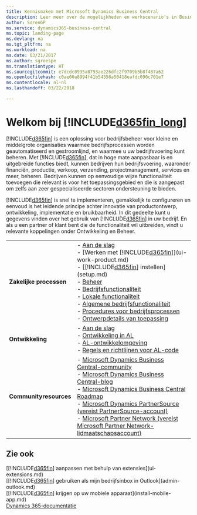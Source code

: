 ```yaml
---
title: Kennismaken met Microsoft Dynamics Business Central
description: Leer meer over de mogelijkheden en werkscenario's in Business Central, een beheeroplossing voor kleine en middelgrote organisaties.
author: SorenGP
ms.service: dynamics365-business-central
ms.topic: landing-page
ms.devlang: na
ms.tgt_pltfrm: na
ms.workload: na
ms.date: 03/21/2017
ms.author: sgroespe
ms.translationtype: HT
ms.sourcegitcommit: e7dcdc0935a8793ae226dfc2f9709b5b8f487a62
ms.openlocfilehash: c0ae00a8994f41b54356a50418eafdc090c701e7
ms.contentlocale: nl-nl
ms.lasthandoff: 03/22/2018

---
```

# <a name="welcome-to-included365finlongincludesd365finlongmdmd"></a>Welkom bij [!INCLUDE[d365fin_long](includes/d365fin_long_md.md)]
[!INCLUDE[d365fin](includes/d365fin_md.md)] is een oplossing voor bedrijfsbeheer voor kleine en middelgrote organisaties waarmee bedrijfsprocessen worden geautomatiseerd en gestroomlijnd, en waarmee u uw bedrijfsvoering kunt beheren. Met [!INCLUDE[d365fin](includes/d365fin_md.md)], dat in hoge mate aanpasbaar is en uitgebreide functies biedt, kunnen bedrijven hun bedrijfsvoering, waaronder financiën, productie, verkoop, verzending, projectmanagement, services en meer, beheren. Bedrijven kunnen op eenvoudige wijze functionaliteit toevoegen die relevant is voor het toepassingsgebied en die is aangepast om zelfs aan zeer gespecialiseerde sectoren ondersteuning te bieden.

[!INCLUDE[d365fin](includes/d365fin_md.md)] is snel te implementeren, gemakkelijk te configureren en eenvoud is het leidende principe achter innovatie van productontwerp, ontwikkeling, implementatie en bruikbaarheid. In dit gedeelte kunt u gegevens vinden over het gebruik van [!INCLUDE[d365fin](includes/d365fin_md.md)] in uw bedrijf. En als u een partner of klant bent die de functionaliteit wil uitbreiden, vindt u relevante koppelingen onder Ontwikkeling en Beheer.  

|||  
|-|-|  
|**Zakelijke processen**|-   [Aan de slag](product-get-started.md)<br />-   [Werken met [!INCLUDE[d365fin](includes/d365fin_md.md)]](ui-work-product.md)<br />-   [[!INCLUDE[d365fin](includes/d365fin_md.md)] instellen](setup.md)<br />-   [Beheer](admin-setup-and-administration.md)<br />-   [Bedrijfsfunctionaliteit](across-business-functionality.md)<br />-   [Lokale functionaliteit](LocalFunctionality/Austria/austria-local-functionality.md)<br />-   [Algemene bedrijfsfunctionaliteit](ui-across-business-areas.md)<br />-   [Procedures voor bedrijfsprocessen](walkthrough-business-process-walkthroughs.md)<br />-   [Ontwerpdetails van toepassing](design-details-application-design.md)|  
|**Ontwikkeling**|-   [Aan de slag](/dynamics365/business-central/dev-itpro/index)<br />-   [Ontwikkeling in AL](/dynamics365/business-central/dev-itpro/developer/devenv-dev-overview)<br />-   [AL-ontwikkelomgeving](/dynamics365/business-central/dev-itpro/developer/devenv-reference-overview)<br />-   [Regels en richtlijnen voor AL-code](/dynamics365/business-central/dev-itpro/compliance/apptest-overview)|  
|**Communityresources**|-   [Microsoft Dynamics Business Central-community](https://community.dynamics.com/business)<br />-   [Microsoft Dynamics Business Central-blog](https://community.dynamics.com/business/b/financials)<br />-   [Microsoft Dynamics Business Central Roadmap](https://roadmap.dynamics.com/#edition=1#application=a56e2c12-2a92-e611-80dc-c4346bac0910#status=3a708a86-ae97-e611-80df-c4346baceb68)<br />-   [Microsoft Dynamics PartnerSource \(vereist PartnerSource-account\)](https://mbs.microsoft.com/partnersource)<br />-   [Microsoft Partner Network \(vereist Microsoft Partner Network-lidmaatschapsaccount\)](https://mspartner.microsoft.com/en/us/Pages/index.aspx)|  

## <a name="see-also"></a>Zie ook
[[!INCLUDE[d365fin](includes/d365fin_md.md)] aanpassen met behulp van extensies](ui-extensions.md)  
[[!INCLUDE[d365fin](includes/d365fin_md.md)] gebruiken als mijn bedrijfsinbox in Outlook](admin-outlook.md)  
[[!INCLUDE[d365fin](includes/d365fin_md.md)] krijgen op uw mobiele apparaat](install-mobile-app.md)  
[Dynamics 365-documentatie](https://docs.microsoft.com/en-us/dynamics365/#pivot=solutions&panel=solutions_financials)

